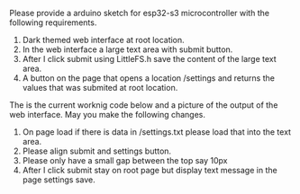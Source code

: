 Please provide a arduino sketch for esp32-s3 microcontroller with the following requirements.

1. Dark themed web interface at root location.
2. In the web interface a large text area with submit button.
3. After I click submit using LittleFS.h save the content of the large text area.
4. A button on the page that opens a location /settings and returns the values that was submited at root location.

The is the current worknig code below and a picture of the output of the web interface. May you make the following changes.

1. On page load if there is data in /settings.txt please load that into the text area.
2. Please align submit and settings button.
3. Please only have a small gap between the top say 10px
4. After I click submit stay on root page but display text message in the page settings save.
